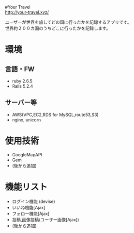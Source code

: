 #Your Travel  
http://your-travel.xyz/

ユーザーが世界を旅してどの国に行ったかを記録するアプリです。  
世界約２００カ国のうちどこに行ったかを記録します。

# 環境
## 言語・FW  
- ruby 2.6.5  
- Rails 5.2.4  
## サーバー等  
- AWS(VPC,EC2,RDS for MySQL,route53,S3)  
- nginx, unicorn

# 使用技術
- GoogleMapAPI
- Gem
 - (後から追加)

# 機能リスト
- ログイン機能 (devise)
- いいね機能[Ajax]
- フォロー機能[Ajax]
- 投稿,画像投稿(ユーザー画像[Ajax])
- (後から追加)